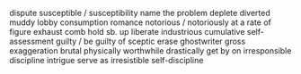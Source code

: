 dispute
susceptible / susceptibility
name the problem
deplete
diverted
muddy
lobby
consumption
romance
notorious / notoriously
at a rate of
figure
exhaust
comb
hold sb. up
liberate
industrious
cumulative
self-assessment
guilty / be guilty of
sceptic
erase
ghostwriter
gross
exaggeration
brutal
physically
worthwhile
drastically
get by on
irresponsible
discipline
intrigue
serve as
irresistible
self-discipline

